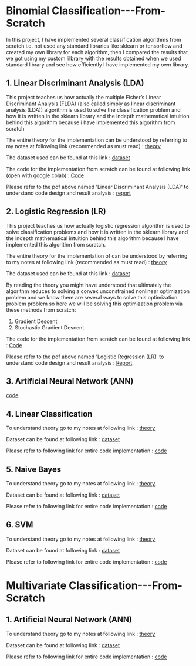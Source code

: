# Binomial Classification---From-Scratch
In this project, I have implemented several classification algorithms from scratch i.e. not used any standard libraries like sklearn or tensorflow and created my own library for each algorithm, then I compared the results that we got using my custom lilbrary with the results obtained when we used standard library and see how efficiently I have implemented my own library.

  ## 1. Linear Discriminant Analysis (LDA)
 
  This project teaches us how actually the multiple Fisher’s Linear Discriminant Analysis (FLDA) (also called simply as linear discriminant analysis (LDA)) algorithm is used to solve the classification problem and how 
  it is written in the sklearn library and the indepth mathematical intuition behind this algorithm because i have implemented this algorithm from scratch

  The entire theory for the implementation can be understood by referring to my notes at following link (recommended as must read) : [theory](https://drive.google.com/drive/folders/1iXqW0q5vK3k1nb-agum3JACXigii7xCB?usp=sharing)

  The dataset used can be found at this link : [dataset](https://github.com/khetansarvesh/Tabular-Cross-Sectional-Modelling/blob/main/dataset/dataset_FLD.csv)

  The code for the implementation from scratch can be found at following link (open with google colab) : [Code](https://github.com/khetansarvesh/Tabular-Cross-Sectional-Modelling/blob/main/modelling/classification/Multiple-FLDA/code.ipynb)
  
  Please refer to the pdf above named 'Linear Discriminant Analysis (LDA)' to understand code design and result analysis : [report](https://github.com/khetansarvesh/Tabular-Cross-Sectional-Modelling/blob/main/modelling/classification/Multiple-FLDA/report.pdf)
  
  
  ## 2. Logistic Regression (LR)
  This project teaches us how actually logistic regression algorithm is used to solve classification problems and how it is written in the sklearn library and the indepth mathematical intuition behind this algorithm 
  because I have implemented this algorithm from scratch.

  The entire theory for the implementation of can be understood by referring to my notes at following link (recommended as must read) : [theory](https://drive.google.com/drive/folders/1M9TUIqTUfHXr-YdaDzDNchCqjjTHYZQL?usp=sharing)
  
  The dataset used can be found at this link : [dataset](https://github.com/khetansarvesh/Tabular-Cross-Sectional-Modelling/blob/main/dataset/dataset_LR.csv)

  By reading the theory you might have understood that ultimately the algorithm reduces to solving a convex unconstrained nonlinear optimization problem and we know there are several ways to solve this optimization 
  problem problem so here we will be solving this optimization problem via these methods from scratch:
  1. Gradient Descent
  2. Stochastic Gradient Descent
   
  The code for the implementation from scratch can be found at following link : [Code](https://github.com/khetansarvesh/Tabular-Cross-Sectional-Modelling/blob/main/modelling/classification/Multiple-Logistic-Regression/code.ipynb) 
  
  Please refer to the pdf above named 'Logistic Regression (LR)' to understand code design and result analysis : [Report](https://github.com/khetansarvesh/Tabular-Cross-Sectional-Modelling/blob/main/modelling/classification/Multiple-Logistic-Regression/report.pdf)

  ## 3. Artificial Neural Network (ANN)
  [code](https://github.com/khetansarvesh/Tabular-Cross-Sectional-Modelling/blob/main/modelling/classification/ANN.ipynb)

  ## 4. Linear Classification 
  To understand theory go to my notes at following link : [theory](https://medium.com/@khetansarvesh/math-behind-linear-classification-62e2a687b7e5)
  
  Dataset can be found at following link : [dataset](https://github.com/khetansarvesh/Tabular-Cross-Sectional-Modelling/blob/main/dataset/flower_dataset.csv)
  
  Please refer to following link for entire code implementation : [code](https://github.com/khetansarvesh/Tabular-Cross-Sectional-Modelling/blob/main/modelling/classification/Multiple-Linear-Classification.ipynb)
  
  ## 5. Naive Bayes
  To understand theory go to my notes at following link : [theory](https://drive.google.com/drive/folders/1RaNS5fP1FfIuJ6puErvO3laei80jE0np?usp=drive_link)
  
  Dataset can be found at following link : [dataset](https://github.com/khetansarvesh/Tabular-Cross-Sectional-Modelling/blob/main/dataset/indians-diabetes.csv)
  
  Please refer to following link for entire code implementation : [code](https://github.com/khetansarvesh/Tabular-Cross-Sectional-Modelling/blob/main/modelling/classification/NaiveBayes.ipynb)

  ## 6. SVM
  To understand theory go to my notes at following link : [theory](https://drive.google.com/drive/folders/1scKU4GQR0qPLD3jWdSEVjWv9LsCL9Ddr?usp=drive_link)
  
  Dataset can be found at following link : [dataset](https://github.com/khetansarvesh/Tabular-Cross-Sectional-Modelling/blob/main/dataset/flower_dataset.csv)
  
  Please refer to following link for entire code implementation : [code](https://github.com/khetansarvesh/Tabular-Cross-Sectional-Modelling/blob/main/modelling/classification/SVM.ipynb)





  

# Multivariate Classification---From-Scratch

  ## 1. Artificial Neural Network (ANN)
  
  To understand theory go to my notes at following link : [theory](https://docs.google.com/document/d/1bHPovrn3Zq71snFzlspmN2UnVsj5bXiQPvju1XSURfs/edit?usp=drive_link)
 
  Dataset can be found at following link : [dataset](https://github.com/khetansarvesh/Tabular-Cross-Sectional-Modelling/blob/main/dataset/dataset_NN.csv)
  
  Please refer to following link for entire code implementation : [code](https://github.com/khetansarvesh/Tabular-Cross-Sectional-Modelling/blob/main/modelling/classification/Multivariate-ANN.ipynb)
  

